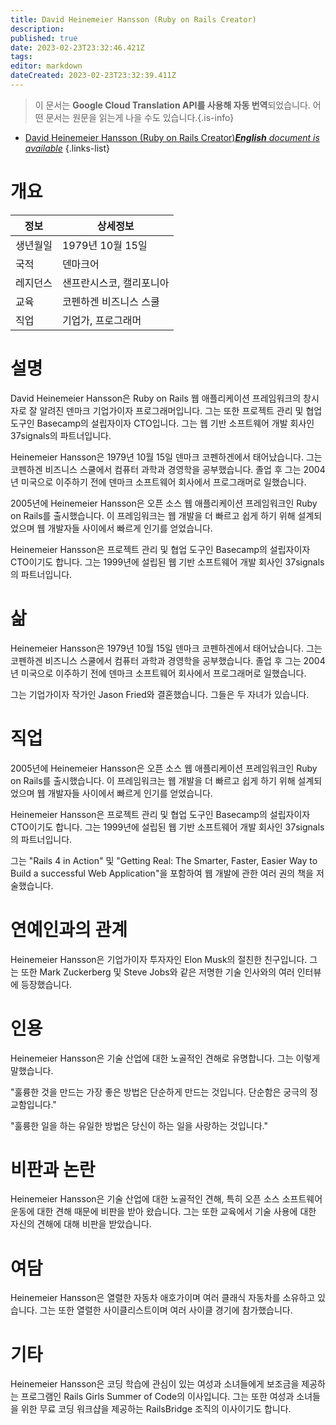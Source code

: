 ```yaml
---
title: David Heinemeier Hansson (Ruby on Rails Creator)
description: 
published: true
date: 2023-02-23T23:32:46.421Z
tags: 
editor: markdown
dateCreated: 2023-02-23T23:32:39.411Z
---
```


> 이 문서는 **Google Cloud Translation API를 사용해 자동 번역**되었습니다.
어떤 문서는 원문을 읽는게 나을 수도 있습니다.{.is-info}



- [David Heinemeier Hansson (Ruby on Rails Creator)***English** document is available*](/en/Knowledge-base/Dictionary/Person/david-heinemeier-hansson-ruby-on-rails-creator)
{.links-list}


# 개요

| 정보 | 상세정보 |
| ----------- | ------ |
| 생년월일 | 1979년 10월 15일 |
| 국적 | 덴마크어 |
| 레지던스 | 샌프란시스코, 캘리포니아 |
| 교육 | 코펜하겐 비즈니스 스쿨 |
| 직업 | 기업가, 프로그래머 |

# 설명

David Heinemeier Hansson은 Ruby on Rails 웹 애플리케이션 프레임워크의 창시자로 잘 알려진 덴마크 기업가이자 프로그래머입니다. 그는 또한 프로젝트 관리 및 협업 도구인 Basecamp의 설립자이자 CTO입니다. 그는 웹 기반 소프트웨어 개발 회사인 37signals의 파트너입니다.

Heinemeier Hansson은 1979년 10월 15일 덴마크 코펜하겐에서 태어났습니다. 그는 코펜하겐 비즈니스 스쿨에서 컴퓨터 과학과 경영학을 공부했습니다. 졸업 후 그는 2004년 미국으로 이주하기 전에 덴마크 소프트웨어 회사에서 프로그래머로 일했습니다.

2005년에 Heinemeier Hansson은 오픈 소스 웹 애플리케이션 프레임워크인 Ruby on Rails를 출시했습니다. 이 프레임워크는 웹 개발을 더 빠르고 쉽게 하기 위해 설계되었으며 웹 개발자들 사이에서 빠르게 인기를 얻었습니다.

Heinemeier Hansson은 프로젝트 관리 및 협업 도구인 Basecamp의 설립자이자 CTO이기도 합니다. 그는 1999년에 설립된 웹 기반 소프트웨어 개발 회사인 37signals의 파트너입니다.

# 삶

Heinemeier Hansson은 1979년 10월 15일 덴마크 코펜하겐에서 태어났습니다. 그는 코펜하겐 비즈니스 스쿨에서 컴퓨터 과학과 경영학을 공부했습니다. 졸업 후 그는 2004년 미국으로 이주하기 전에 덴마크 소프트웨어 회사에서 프로그래머로 일했습니다.

그는 기업가이자 작가인 Jason Fried와 결혼했습니다. 그들은 두 자녀가 있습니다.

# 직업

2005년에 Heinemeier Hansson은 오픈 소스 웹 애플리케이션 프레임워크인 Ruby on Rails를 출시했습니다. 이 프레임워크는 웹 개발을 더 빠르고 쉽게 하기 위해 설계되었으며 웹 개발자들 사이에서 빠르게 인기를 얻었습니다.

Heinemeier Hansson은 프로젝트 관리 및 협업 도구인 Basecamp의 설립자이자 CTO이기도 합니다. 그는 1999년에 설립된 웹 기반 소프트웨어 개발 회사인 37signals의 파트너입니다.

그는 "Rails 4 in Action" 및 "Getting Real: The Smarter, Faster, Easier Way to Build a successful Web Application"을 포함하여 웹 개발에 관한 여러 권의 책을 저술했습니다.

# 연예인과의 관계

Heinemeier Hansson은 기업가이자 투자자인 Elon Musk의 절친한 친구입니다. 그는 또한 Mark Zuckerberg 및 Steve Jobs와 같은 저명한 기술 인사와의 여러 인터뷰에 등장했습니다.

# 인용

Heinemeier Hansson은 기술 산업에 대한 노골적인 견해로 유명합니다. 그는 이렇게 말했습니다.

"훌륭한 것을 만드는 가장 좋은 방법은 단순하게 만드는 것입니다. 단순함은 궁극의 정교함입니다."

"훌륭한 일을 하는 유일한 방법은 당신이 하는 일을 사랑하는 것입니다."

# 비판과 논란

Heinemeier Hansson은 기술 산업에 대한 노골적인 견해, 특히 오픈 소스 소프트웨어 운동에 대한 견해 때문에 비판을 받아 왔습니다. 그는 또한 교육에서 기술 사용에 대한 자신의 견해에 대해 비판을 받았습니다.

# 여담

Heinemeier Hansson은 열렬한 자동차 애호가이며 여러 클래식 자동차를 소유하고 있습니다. 그는 또한 열렬한 사이클리스트이며 여러 사이클 경기에 참가했습니다.

# 기타

Heinemeier Hansson은 코딩 학습에 관심이 있는 여성과 소녀들에게 보조금을 제공하는 프로그램인 Rails Girls Summer of Code의 이사입니다. 그는 또한 여성과 소녀들을 위한 무료 코딩 워크샵을 제공하는 RailsBridge 조직의 이사이기도 합니다.